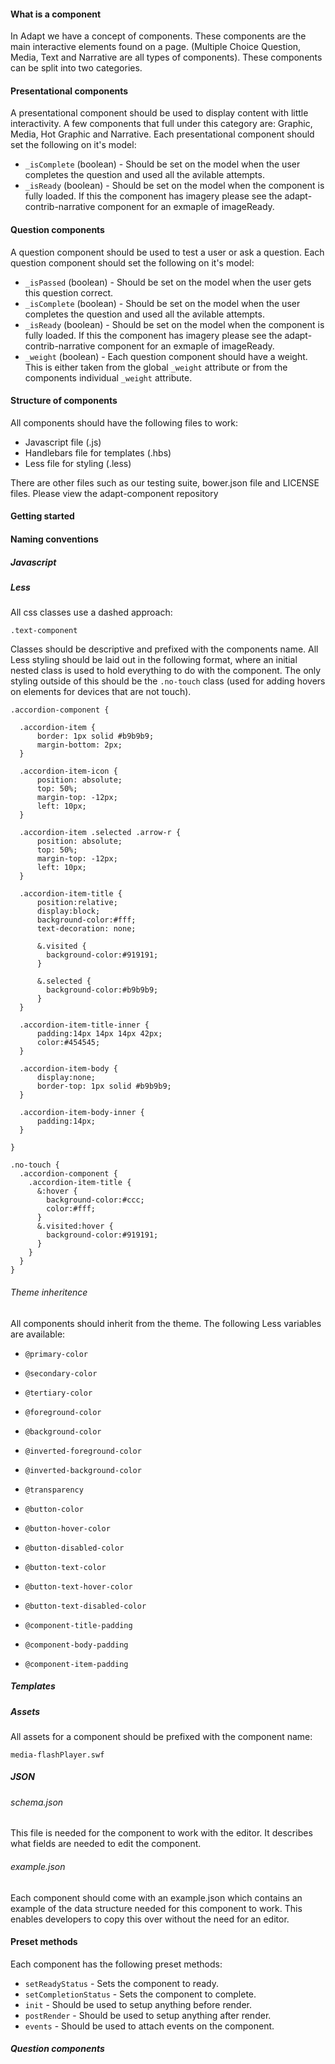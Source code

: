 #### What is a component

In Adapt we have a concept of components. These components are the main interactive elements found on a page. (Multiple Choice Question, Media, Text and Narrative are all types of components). These components can be split into two categories.

#### Presentational components

A presentational component should be used to display content with little interactivity. A few components that full under this category are: Graphic, Media, Hot Graphic and Narrative. Each presentational component should set the following on it's model:

- ``_isComplete`` (boolean) - Should be set on the model when the user completes the question and used all the avilable attempts.
- ``_isReady`` (boolean) - Should be set on the model when the component is fully loaded. If this the component has imagery please see the adapt-contrib-narrative component for an exmaple of imageReady.

#### Question components

A question component should be used to test a user or ask a question. Each question component should set the following on it's model:

- ``_isPassed`` (boolean) - Should be set on the model when the user gets this question correct.
- ``_isComplete`` (boolean) - Should be set on the model when the user completes the question and used all the avilable attempts.
- ``_isReady`` (boolean) - Should be set on the model when the component is fully loaded. If this the component has imagery please see the adapt-contrib-narrative component for an exmaple of imageReady.
- ``_weight`` (boolean) - Each question component should have a weight. This is either taken from the global ``_weight`` attribute or from the components individual ``_weight`` attribute.

#### Structure of components

All components should have the following files to work:

- Javascript file (.js)
- Handlebars file for templates (.hbs)
- Less file for styling (.less)

There are other files such as our testing suite, bower.json file and LICENSE files. Please view the adapt-component repository

#### Getting started

#### Naming conventions

##### Javascript



##### Less

All css classes use a dashed approach:

``.text-component``

Classes should be descriptive and prefixed with the components name. All Less styling should be laid out in the following format, where an initial nested class is used to hold everything to do with the component. The only styling outside of this should be the ``.no-touch`` class (used for adding hovers on elements for devices that are not touch).

````
.accordion-component {

  .accordion-item {
      border: 1px solid #b9b9b9;
      margin-bottom: 2px;
  }

  .accordion-item-icon {
      position: absolute;
      top: 50%;
      margin-top: -12px;
      left: 10px;
  }

  .accordion-item .selected .arrow-r {
      position: absolute;
      top: 50%;
      margin-top: -12px;
      left: 10px;
  }

  .accordion-item-title {
      position:relative;
      display:block;
      background-color:#fff;
      text-decoration: none;

      &.visited {
        background-color:#919191;
      }

      &.selected {
        background-color:#b9b9b9;
      }
  }

  .accordion-item-title-inner {
      padding:14px 14px 14px 42px;
      color:#454545;
  }

  .accordion-item-body {
      display:none;
      border-top: 1px solid #b9b9b9;
  }

  .accordion-item-body-inner {
      padding:14px;
  }

}

.no-touch {
  .accordion-component {
    .accordion-item-title {
      &:hover {
        background-color:#ccc;
        color:#fff;
      }
      &.visited:hover {
        background-color:#919191;
      }
    }
  }
}
````
###### Theme inheritence

All components should inherit from the theme. The following Less variables are available:

- ``@primary-color``
- ``@secondary-color``
- ``@tertiary-color``
- ``@foreground-color``
- ``@background-color``
- ``@inverted-foreground-color``
- ``@inverted-background-color``
- ``@transparency``

- ``@button-color``
- ``@button-hover-color``
- ``@button-disabled-color``
- ``@button-text-color``
- ``@button-text-hover-color``
- ``@button-text-disabled-color``

- ``@component-title-padding``
- ``@component-body-padding``
- ``@component-item-padding``

##### Templates

##### Assets

All assets for a component should be prefixed with the component name:

``media-flashPlayer.swf``

##### JSON

###### schema.json

This file is needed for the component to work with the editor. It describes what fields are needed to edit the component.

###### example.json

Each component should come with an example.json which contains an example of the data structure needed for this component to work. This enables developers to copy this over without the need for an editor.

#### Preset methods

Each component has the following preset methods:

- ``setReadyStatus`` - Sets the component to ready.
- ``setCompletionStatus`` - Sets the component to complete.
- ``init`` - Should be used to setup anything before render.
- ``postRender`` - Should be used to setup anything after render.
- ``events`` - Should be used to attach events on the component.

##### Question components